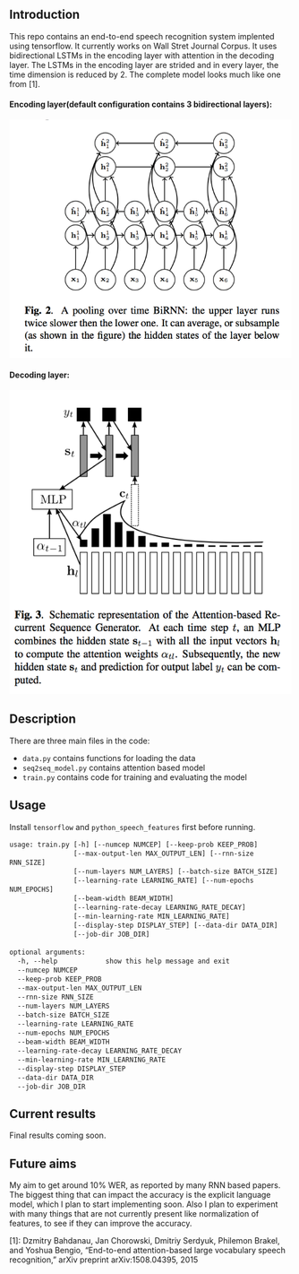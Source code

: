 Introduction
------------

This repo contains an end-to-end speech recognition system implented using
tensorflow. It currently works on Wall Stret Journal Corpus. It uses
bidirectional LSTMs in the encoding layer with attention in the decoding layer.
The LSTMs in the encoding layer are strided and in every layer, the time
dimension is reduced by 2. The complete model looks much like one from [1].

#### Encoding layer(default configuration contains 3 bidirectional layers):

![model](images/model_encoding.png)

#### Decoding layer:

![model](images/model_decoding.png)

Description
-----------

There are three main files in the code:

- `data.py` contains functions for loading the data
- `seq2seq_model.py` contains attention based model
- `train.py` contains code for training and evaluating the model

Usage
-----

Install `tensorflow` and `python_speech_features` first before running.


```
usage: train.py [-h] [--numcep NUMCEP] [--keep-prob KEEP_PROB]
                [--max-output-len MAX_OUTPUT_LEN] [--rnn-size RNN_SIZE]
                [--num-layers NUM_LAYERS] [--batch-size BATCH_SIZE]
                [--learning-rate LEARNING_RATE] [--num-epochs NUM_EPOCHS]
                [--beam-width BEAM_WIDTH]
                [--learning-rate-decay LEARNING_RATE_DECAY]
                [--min-learning-rate MIN_LEARNING_RATE]
                [--display-step DISPLAY_STEP] [--data-dir DATA_DIR]
                [--job-dir JOB_DIR]

optional arguments:
  -h, --help            show this help message and exit
  --numcep NUMCEP
  --keep-prob KEEP_PROB
  --max-output-len MAX_OUTPUT_LEN
  --rnn-size RNN_SIZE
  --num-layers NUM_LAYERS
  --batch-size BATCH_SIZE
  --learning-rate LEARNING_RATE
  --num-epochs NUM_EPOCHS
  --beam-width BEAM_WIDTH
  --learning-rate-decay LEARNING_RATE_DECAY
  --min-learning-rate MIN_LEARNING_RATE
  --display-step DISPLAY_STEP
  --data-dir DATA_DIR
  --job-dir JOB_DIR
```

Current results
---------------

Final results coming soon.

Future aims
-----------

My aim to get around 10% WER, as reported by many RNN based papers. The
biggest thing that can impact the accuracy is the explicit language model, which
I plan to start implementing soon. Also I plan to experiment with many things
that are not currently present like normalization of features, to see if they
can improve the accuracy.

[1]: Dzmitry Bahdanau, Jan Chorowski, Dmitriy Serdyuk,
Philemon Brakel, and Yoshua Bengio, “End-to-end
attention-based large vocabulary speech recognition,”
arXiv preprint arXiv:1508.04395, 2015
